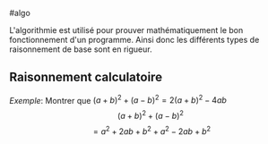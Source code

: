 #algo

L'algorithmie est utilisé pour prouver mathématiquement le bon fonctionnement d'un programme.
Ainsi donc les différents types de raisonnement de base sont en rigueur.

## Raisonnement calculatoire
*Exemple*: Montrer que $(a+b)^2 + (a-b)^2 = 2(a+b)^2-4ab$
$$ (a+b)^2 + (a-b)^2 $$
$$= a^2 + 2ab + b^2 + a^2 - 2ab + b^2$$